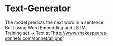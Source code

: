 # Text-Generator
The model predicts the next word in a sentence.<br/>
Built using Word Embedding and LSTM.<br/>
Training set -> Text at "http://www.shakespeares-sonnets.com/sonnet/all.php"
